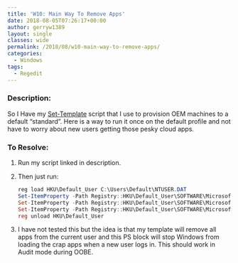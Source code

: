 ```yaml
---
title: 'W10: Main Way To Remove Apps'
date: 2018-08-05T07:26:17+00:00
author: gerryw1389
layout: single
classes: wide
permalink: /2018/08/w10-main-way-to-remove-apps/
categories:
  - Windows
tags:
  - Regedit
---
```

<!--more-->

### Description:

So I Have my [Set-Template](https://github.com/gerryw1389/powershell/blob/main/gwConfiguration/Public/Set-Template.ps1) script that I use to provision OEM machines to a default &#8220;standard&#8221;. Here is a way to run it once on the default profile and not have to worry about new users getting those pesky cloud apps.

### To Resolve:

1. Run my script linked in description.

2. Then just run:

   ```powershell
   reg load HKU\Default_User C:\Users\Default\NTUSER.DAT
   Set-ItemProperty -Path Registry::HKU\Default_User\SOFTWARE\Microsoft\Windows\CurrentVersion\ContentDeliveryManager -Name SystemPaneSuggestionsEnabled -Value 0
   Set-ItemProperty -Path Registry::HKU\Default_User\SOFTWARE\Microsoft\Windows\CurrentVersion\ContentDeliveryManager -Name PreInstalledAppsEnabled -Value 0
   Set-ItemProperty -Path Registry::HKU\Default_User\SOFTWARE\Microsoft\Windows\CurrentVersion\ContentDeliveryManager -Name OemPreInstalledAppsEnabled -Value 0
   reg unload HKU\Default_User
   ```

3. I have not tested this but the idea is that my template will remove all apps from the current user and this PS block will stop Windows from loading the crap apps when a new user logs in. This should work in Audit mode during OOBE.